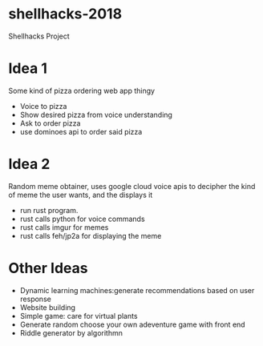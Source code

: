 # shellhacks-2018
Shellhacks Project

# Idea 1
Some kind of pizza ordering web app thingy

* Voice to pizza
* Show desired pizza from voice understanding
* Ask to order pizza
* use dominoes api to order said pizza

# Idea 2
Random meme obtainer, uses google cloud voice apis to
decipher the kind of meme the user wants, and the displays it

* run rust program.
* rust calls python for voice commands
* rust calls imgur for memes
* rust calls feh/jp2a for displaying the meme

# Other Ideas

* Dynamic learning machines:generate recommendations based on user response
* Website building
* Simple game: care for virtual plants
* Generate random choose your own adeventure game with front end
* Riddle generator by algorithmn